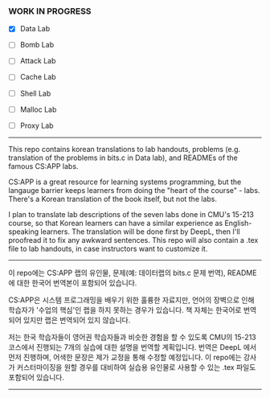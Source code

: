 
### WORK IN PROGRESS
- [x] Data Lab
- [ ] Bomb Lab
- [ ] Attack Lab
- [ ] Cache Lab
- [ ] Shell Lab
- [ ] Malloc Lab
- [ ] Proxy Lab


---

This repo contains korean translations to lab handouts, problems (e.g. translation of the problems in bits.c in Data lab), and READMEs of the famous CS:APP labs. 

CS:APP is a great resource for learning systems programming, but the langauge barrier keeps learners from doing the "heart of the course" - labs. There's a Korean translation of the book itself, but not the labs. 

I plan to translate lab descriptions of the seven labs done in CMU's 15-213 course, so that Korean learners can have a similar experience as English-speaking learners. The translation will be done first by DeepL, then I'll proofread it to fix any awkward sentences. This repo will also contain a .tex file to lab handouts, in case instructors want to customize it. 

---

이 repo에는 CS:APP 랩의 유인물, 문제(예: 데이터랩의 bits.c 문제 번역), README에 대한 한국어 번역본이 포함되어 있습니다. 

CS:APP은 시스템 프로그래밍을 배우기 위한 훌륭한 자료지만, 언어의 장벽으로 인해 학습자가 '수업의 핵심'인 랩을 하지 못하는 경우가 있습니다. 책 자체는 한국어로 번역되어 있지만 랩은 번역되어 있지 않습니다. 

저는 한국 학습자들이 영어권 학습자들과 비슷한 경험을 할 수 있도록 CMU의 15-213 코스에서 진행되는 7개의 실습에 대한 설명을 번역할 계획입니다. 번역은 DeepL 에서 먼저 진행하며, 어색한 문장은 제가 교정을 통해 수정할 예정입니다. 이 repo에는 강사가 커스터마이징을 원할 경우를 대비하여 실습용 유인물로 사용할 수 있는 .tex 파일도 포함되어 있습니다.

---

